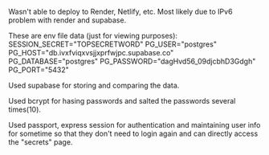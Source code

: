 Wasn't able to deploy to Render, Netlify, etc. Most likely due to IPv6 problem with render and supabase. 


These are env file data (just for viewing purposes):
SESSION_SECRET="TOPSECRETWORD"
PG_USER="postgres"
PG_HOST="db.ivxfviqxvsjjxprfwjpc.supabase.co"
PG_DATABASE="postgres"
PG_PASSWORD="dagHvd56_09djcbhD3Gdgh"
PG_PORT="5432"


Used supabase for storing and comparing the data.


Used bcrypt for hasing passwords and salted the passwords several times(10).

Used passport, express session for authentication and maintaining user info for sometime so that they don't need to login again and can directly access the "secrets" page.



